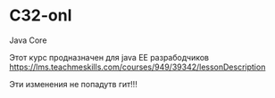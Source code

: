 # C32-onl
Java Core

Этот курс продназначен для java EE разрабодчиков
https://lms.teachmeskills.com/courses/949/39342/lessonDescription

Эти изменения не попадутв гит!!! 